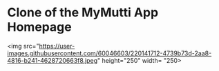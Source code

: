 # Clone of the MyMutti App Homepage

<img src="https://user-images.githubusercontent.com/60046603/220141712-4739b73d-2aa8-4816-b241-4628720663f8.jpeg" height="250" width= "250>
